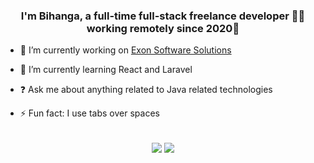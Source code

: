 ### <div align="center">I'm Bihanga, a full-time full-stack freelance developer 👨‍💻 working remotely since 2020🚀</div>  
  

- 🔭 I’m currently working on [Exon Software Solutions](https://github.com/ExonSoftware)  
  

- 🌱 I’m currently learning React and Laravel  
  

- ❓ Ask me about anything related to Java related technologies  
  

- ⚡ Fun fact: I use tabs over spaces  
  

<br/>  


<div align="center">
            <a href="https://paypal.me/BihangaNimhan" target="_blank" style="display: inline-block;">
                <img
                    src="https://img.shields.io/badge/Donate-PayPal-blue.svg?style=flat-square&logo=paypal" 
                    align="center"
                />
            </a>
            <a href="https://www.buymeacoffee.com/BihangaNimhan" target="_blank" style="display: inline-block;">
                <img
                    src="https://img.shields.io/badge/Donate-Buy%20Me%20A%20Coffee-orange.svg?style=flat-square&logo=buymeacoffee" 
                    align="center"
                />
            </a></div>
<br />

